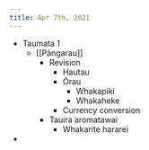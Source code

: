 ```yaml
---
title: Apr 7th, 2021
---
```


- Taumata 1
	- [[Pāngarau]]
		- Revision
			- Hautau
			- Ōrau
				- Whakapiki
				- Whakaheke
			- Currency conversion
		- Tauira aromatawai
			- Whakarite hararei
-